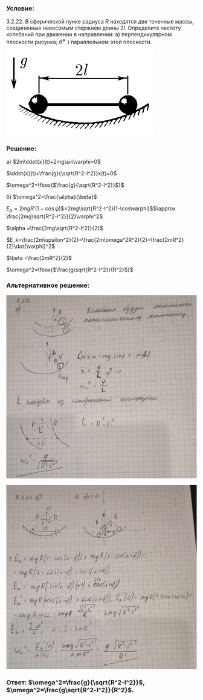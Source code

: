###  Условие: 

$3.2.22.$ В сферической лунке радиуса $R$ находятся две точечные массы, соединенные невесомым стержнем длины $2l$. Определите частоту колебаний при движении в направлении: а) перпендикулярном плоскости рисунка; $б^ ∗$ ) параллельном этой плоскости. 

![|392x224, 67%](../../img/3.2.22/3.2.22.png) 

###  Решение: 

а) $2m\ddot{x}(t)+2mg\sin\varphi=0$  
  
$\ddot{x}(t)+\frac{g}{\sqrt{R^2-l^2}}x(t)=0$  
  
$\omega^2=\fbox{$\frac{g}{\sqrt{R^2-l^2}}$}$  
  
б) $\omega^2=\frac{\alpha}{\beta}$  
  
$E_p=2mgR'(1-\cos\varphi)$$=2mg\sqrt{R^2-l^2}(1-\cos\varphi)$$\approx \frac{2mg\sqrt{R^2-l^2}}{2}\varphi^2$  
  
$\alpha =\frac{2mg\sqrt{R^2-l^2}}{2}$  
  
$E_k=\frac{2m\upsilon^2}{2}=\frac{2m\omega^2R^2}{2}=\frac{2mR^2}{2}\dot{\varphi}^2$  
  
$\beta =\frac{2mR^2}{2}$  
  
$\omega^2=\fbox{$\frac{g\sqrt{R^2-l^2}}{R^2}$}$  
  


###  Альтернативное решение: 

![|880x846, 67%](../../img/3.2.22/01.jpg) 

![|897x868, 67%](../../img/3.2.22/02.jpg) 

###  Ответ: $\omega^2=\frac{g}{\sqrt{R^2-l^2}}$, $\omega^2=\frac{g\sqrt{R^2-l^2}}{R^2}$. 

### 
